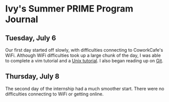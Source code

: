 # Ivy's Summer PRIME Program Journal

## Tuesday, July 6
Our first day started off slowly, with difficulties connecting to CoworkCafe's WiFi. Although WiFi difficulties took up a large chunk of the day, I was able to complete a vim tutorial and a [Unix tutorial](http://www.ee.surrey.ac.uk/Teaching/Unix/index.html). I also began reading up on [Git](https://git-scm.com/book/en/v2/Getting-Started-About-Version-Control).

## Thursday, July 8
The second day of the internship had a much smoother start. There were no difficulties connecting to WiFi or getting online. 
